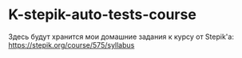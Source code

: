 # K-stepik-auto-tests-course
Здесь будут хранится мои домашние задания к курсу от Stepik'а:
https://stepik.org/course/575/syllabus
